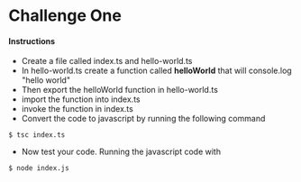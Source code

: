 # Challenge One

#### Instructions
* Create a file called index.ts and hello-world.ts
* In hello-world.ts create a function called **helloWorld** that will console.log "hello world"
* Then export the helloWorld function in hello-world.ts
* import the function into index.ts
* invoke the function in index.ts
* Convert the code to javascript by running the following command
```
$ tsc index.ts
```
* Now test your code. Running the javascript code with
```
$ node index.js
```

